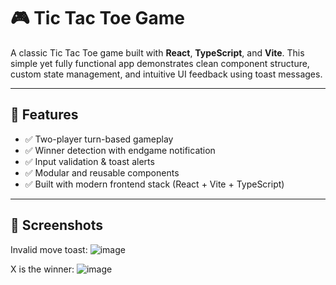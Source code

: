 # 🎮 Tic Tac Toe Game

A classic Tic Tac Toe game built with **React**, **TypeScript**, and **Vite**. This simple yet fully functional app demonstrates clean component structure, custom state management, and intuitive UI feedback using toast messages.

---

## 🚀 Features

- ✅ Two-player turn-based gameplay
- ✅ Winner detection with endgame notification
- ✅ Input validation & toast alerts
- ✅ Modular and reusable components
- ✅ Built with modern frontend stack (React + Vite + TypeScript)

---
## 📸 Screenshots
Invalid move toast:
![image](https://github.com/user-attachments/assets/339d638d-054c-496c-bcfd-8a32aed75ea9)

X is the winner:
![image](https://github.com/user-attachments/assets/0675c5bf-0a5c-4cc8-ae21-dda778c406a4)
